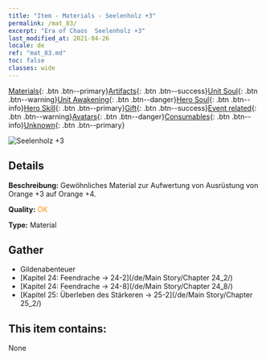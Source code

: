 ```yaml
---
title: "Item - Materials - Seelenholz +3"
permalink: /mat_83/
excerpt: "Era of Chaos  Seelenholz +3"
last_modified_at: 2021-04-26
locale: de
ref: "mat_83.md"
toc: false
classes: wide
---
```

 [Materials](/ItemsDE/){: .btn .btn--primary}[Artifacts](/ItemsDE/Artifacts/){: .btn .btn--success}[Unit Soul](/ItemsDE/UnitSoul/){: .btn .btn--warning}[Unit Awakening](/ItemsDE/UnitAwakening/){: .btn .btn--danger}[Hero Soul](/ItemsDE/HeroSoul/){: .btn .btn--info}[Hero Skill](/ItemsDE/HeroSkill/){: .btn .btn--primary}[Gift](/ItemsDE/Gift/){: .btn .btn--success}[Event related](/ItemsDE/Events/){: .btn .btn--warning}[Avatars](/ItemsDE/Avatars/){: .btn .btn--danger}[Consumables](/ItemsDE/Consumables/){: .btn .btn--info}[Unknown](/ItemsDE/Unknown/){: .btn .btn--primary}

 ![Seelenholz +3](/images/t/i_cailiao_mucai3.png)

## Details
 **Beschreibung:** Gewöhnliches Material zur Aufwertung von Ausrüstung von Orange +3 auf Orange +4.

 **Quality:** <span style="color: #FF8C00">OK</span>

 **Type:** Material

## Gather

*    Gildenabenteuer 
*    [Kapitel 24: Feendrache -> 24-2](/de/Main Story/Chapter 24_2/) 
*    [Kapitel 24: Feendrache -> 24-8](/de/Main Story/Chapter 24_8/) 
*    [Kapitel 25: Überleben des Stärkeren -> 25-2](/de/Main Story/Chapter 25_2/) 

## This item contains:

  None

